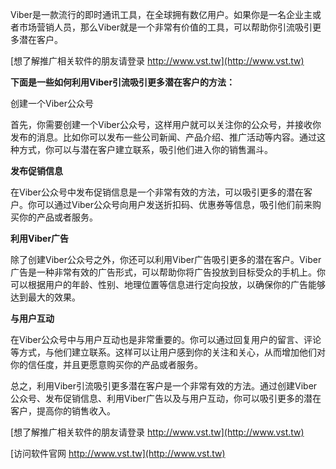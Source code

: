 Viber是一款流行的即时通讯工具，在全球拥有数亿用户。如果你是一名企业主或者市场营销人员，那么Viber就是一个非常有价值的工具，可以帮助你引流吸引更多潜在客户。

[想了解推广相关软件的朋友请登录 http://www.vst.tw](http://www.vst.tw)

**下面是一些如何利用Viber引流吸引更多潜在客户的方法：**

创建一个Viber公众号

首先，你需要创建一个Viber公众号，这样用户就可以关注你的公众号，并接收你发布的消息。比如你可以发布一些公司新闻、产品介绍、推广活动等内容。通过这种方式，你可以与潜在客户建立联系，吸引他们进入你的销售漏斗。

**发布促销信息**

在Viber公众号中发布促销信息是一个非常有效的方法，可以吸引更多的潜在客户。你可以通过Viber公众号向用户发送折扣码、优惠券等信息，吸引他们前来购买你的产品或者服务。

**利用Viber广告**

除了创建Viber公众号之外，你还可以利用Viber广告吸引更多的潜在客户。Viber广告是一种非常有效的广告形式，可以帮助你将广告投放到目标受众的手机上。你可以根据用户的年龄、性别、地理位置等信息进行定向投放，以确保你的广告能够达到最大的效果。

**与用户互动**

在Viber公众号中与用户互动也是非常重要的。你可以通过回复用户的留言、评论等方式，与他们建立联系。这样可以让用户感到你的关注和关心，从而增加他们对你的信任度，并且更愿意购买你的产品或者服务。

总之，利用Viber引流吸引更多潜在客户是一个非常有效的方法。通过创建Viber公众号、发布促销信息、利用Viber广告以及与用户互动，你可以吸引更多的潜在客户，提高你的销售收入。

[想了解推广相关软件的朋友请登录 http://www.vst.tw](http://www.vst.tw)


[访问软件官网 http://www.vst.tw](http://www.vst.tw)
